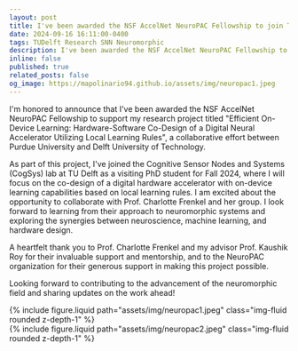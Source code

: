```yaml
---
layout: post
title: I've been awarded the NSF AccelNet NeuroPAC Fellowship to join TU Delft during the Fall 2024!
date: 2024-09-16 16:11:00-0400
tags: TUDelft Research SNN Neuromorphic
description: I've been awarded the NSF AccelNet NeuroPAC Fellowship to join TU Delft during the Fall 2024!
inline: false
published: true
related_posts: false
og_image: https://mapolinario94.github.io/assets/img/neuropac1.jpeg
---
```


I'm honored to announce that I've been awarded the NSF AccelNet NeuroPAC Fellowship to support my research project titled "Efficient On-Device Learning: Hardware-Software Co-Design of a Digital Neural Accelerator Utilizing Local Learning Rules", a collaborative effort between Purdue University and Delft University of Technology.

As part of this project, I've joined the Cognitive Sensor Nodes and Systems (CogSys) lab at TU Delft as a visiting PhD student for Fall 2024, where I will focus on the co-design of a digital hardware accelerator with on-device learning capabilities based on local learning rules. I am excited about the opportunity to collaborate with Prof. Charlotte Frenkel and her group. I look forward to learning from their approach to neuromorphic systems and exploring the synergies between neuroscience, machine learning, and hardware design.

A heartfelt thank you to Prof. Charlotte Frenkel and my advisor Prof. Kaushik Roy for their invaluable support and mentorship, and to the NeuroPAC organization for their generous support in making this project possible.

Looking forward to contributing to the advancement of the neuromorphic field and sharing updates on the work ahead!


<div class="row justify-content-sm-center">
    <div class="col-sm-4 mt-3 mt-md-0">
        {% include figure.liquid path="assets/img/neuropac1.jpeg" class="img-fluid rounded z-depth-1" %}
    </div>
    <div class="col-sm-8 mt-3 mt-md-0">
        {% include figure.liquid path="assets/img/neuropac2.jpeg" class="img-fluid rounded z-depth-1" %}
    </div>
</div>
